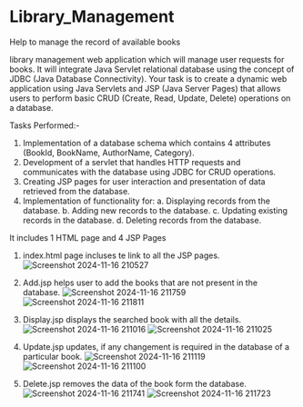 # Library_Management

Help to manage the record of available books

library management web application which will manage user requests for books. It will integrate Java Servlet relational database using the concept of  JDBC (Java Database Connectivity). Your task is to create a dynamic web application using Java Servlets and JSP (Java Server Pages) that allows users to perform basic CRUD (Create, Read, Update, Delete) operations on a database.

Tasks Performed:-
  1. Implementation of a database schema which contains 4 attributes (BookId, BookName, AuthorName, Category).
  2. Development of a servlet that handles HTTP requests and communicates with the database using JDBC for CRUD operations.
  3. Creating JSP pages for user interaction and presentation of data retrieved from the database.
  4. Implementation of functionality for:
             a. Displaying records from the database.
             b. Adding new records to the database.
             c. Updating existing records in the database.
             d. Deleting records from the database.
     
It includes 1 HTML page and 4 JSP Pages

1. index.html page incluses te link to all the JSP pages.![Screenshot 2024-11-16 210527](https://github.com/user-attachments/assets/aa31b9fc-baab-4174-b037-d6a23addbee4)

2. Add.jsp helps user to add the books that are not present in the database. ![Screenshot 2024-11-16 211759](https://github.com/user-attachments/assets/a7e40d24-2da4-404b-9420-b66a7e95442a)  ![Screenshot 2024-11-16 211811](https://github.com/user-attachments/assets/9ee544c4-f35a-4fb7-937b-121b2ab0d104)

3. Display.jsp displays the searched book with all the details. ![Screenshot 2024-11-16 211016](https://github.com/user-attachments/assets/be7fa976-8c01-41c3-8b85-b9c221892325)  ![Screenshot 2024-11-16 211025](https://github.com/user-attachments/assets/181cd949-c827-49b2-935d-c09f5244a735)

4. Update.jsp updates, if any changement is required in the database of a particular book. ![Screenshot 2024-11-16 211119](https://github.com/user-attachments/assets/de2a7b23-f0a2-44b6-8201-a263616e94d5)  ![Screenshot 2024-11-16 211100](https://github.com/user-attachments/assets/54521f76-3acc-4a51-a5e2-47f3d4e81987)

5. Delete.jsp removes the data of the book form the database. ![Screenshot 2024-11-16 211741](https://github.com/user-attachments/assets/5aa395ac-c43e-49af-9be0-1b7df9bf5b2e) ![Screenshot 2024-11-16 211723](https://github.com/user-attachments/assets/0151ad58-43f4-40ef-8879-5c8745d490a8)
